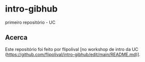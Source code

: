 # intro-gibhub
primeiro repositório - UC

## Acerca

Este repositório foi feito por flipolival [no workshop de intro da UC (https://github.com/flipolival/intro-gibhub/edit/main/README.md)].


